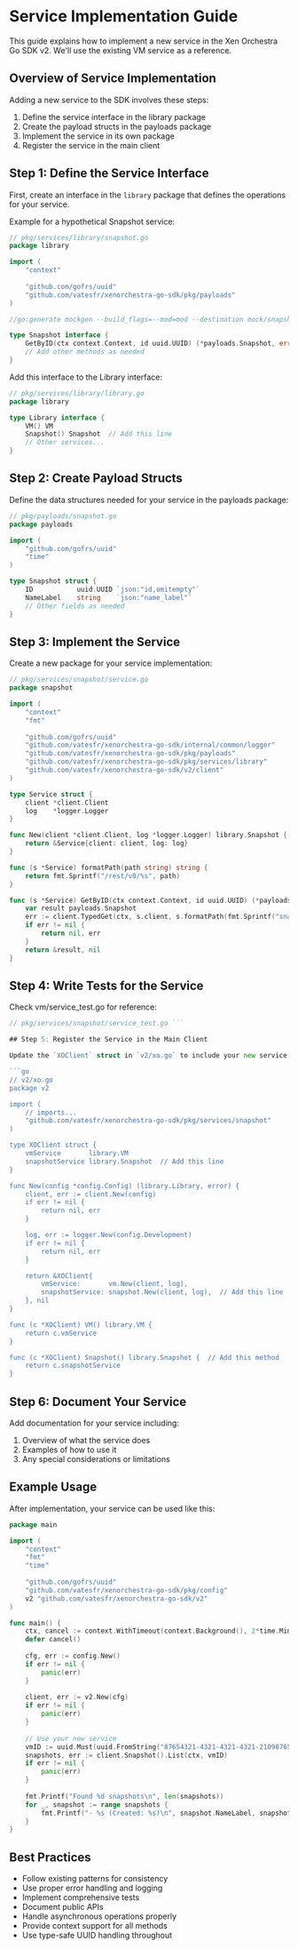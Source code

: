 # Service Implementation Guide

This guide explains how to implement a new service in the Xen Orchestra Go SDK v2. We'll use the existing VM service as a reference.

## Overview of Service Implementation

Adding a new service to the SDK involves these steps:

1. Define the service interface in the library package
2. Create the payload structs in the payloads package
3. Implement the service in its own package
4. Register the service in the main client

## Step 1: Define the Service Interface

First, create an interface in the `library` package that defines the operations for your service.

Example for a hypothetical Snapshot service:

```go
// pkg/services/library/snapshot.go
package library

import (
    "context"
    
    "github.com/gofrs/uuid"
    "github.com/vatesfr/xenorchestra-go-sdk/pkg/payloads"
)

//go:generate mockgen --build_flags=--mod=mod --destination mock/snapshot.go . Snapshot

type Snapshot interface {
    GetByID(ctx context.Context, id uuid.UUID) (*payloads.Snapshot, error)
    // Add other methods as needed
}
```

Add this interface to the Library interface:

```go
// pkg/services/library/library.go
package library

type Library interface {
    VM() VM
    Snapshot() Snapshot  // Add this line
    // Other services...
}
```

## Step 2: Create Payload Structs

Define the data structures needed for your service in the payloads package:

```go
// pkg/payloads/snapshot.go
package payloads

import (
    "github.com/gofrs/uuid"
    "time"
)

type Snapshot struct {
    ID           uuid.UUID `json:"id,omitempty"`
    NameLabel    string    `json:"name_label"`
    // Other fields as needed
}
```

## Step 3: Implement the Service

Create a new package for your service implementation:

```go
// pkg/services/snapshot/service.go
package snapshot

import (
    "context"
    "fmt"
    
    "github.com/gofrs/uuid"
    "github.com/vatesfr/xenorchestra-go-sdk/internal/common/logger"
    "github.com/vatesfr/xenorchestra-go-sdk/pkg/payloads"
    "github.com/vatesfr/xenorchestra-go-sdk/pkg/services/library"
    "github.com/vatesfr/xenorchestra-go-sdk/v2/client"
)

type Service struct {
    client *client.Client
    log    *logger.Logger
}

func New(client *client.Client, log *logger.Logger) library.Snapshot {
    return &Service{client: client, log: log}
}

func (s *Service) formatPath(path string) string {
    return fmt.Sprintf("/rest/v0/%s", path)
}

func (s *Service) GetByID(ctx context.Context, id uuid.UUID) (*payloads.Snapshot, error) {
    var result payloads.Snapshot
    err := client.TypedGet(ctx, s.client, s.formatPath(fmt.Sprintf("snapshots/%s", id)), struct{}{}, &result)
    if err != nil {
        return nil, err
    }
    return &result, nil
}
```

## Step 4: Write Tests for the Service

Check vm/service_test.go for reference:

```go
// pkg/services/snapshot/service_test.go ```

## Step 5: Register the Service in the Main Client

Update the `XOClient` struct in `v2/xo.go` to include your new service:

```go
// v2/xo.go
package v2

import (
    // imports...
    "github.com/vatesfr/xenorchestra-go-sdk/pkg/services/snapshot"
)

type XOClient struct {
    vmService       library.VM
    snapshotService library.Snapshot  // Add this line
}

func New(config *config.Config) (library.Library, error) {
    client, err := client.New(config)
    if err != nil {
        return nil, err
    }

    log, err := logger.New(config.Development)
    if err != nil {
        return nil, err
    }

    return &XOClient{
        vmService:       vm.New(client, log),
        snapshotService: snapshot.New(client, log),  // Add this line
    }, nil
}

func (c *XOClient) VM() library.VM {
    return c.vmService
}

func (c *XOClient) Snapshot() library.Snapshot {  // Add this method
    return c.snapshotService
}
```

## Step 6: Document Your Service

Add documentation for your service including:

1. Overview of what the service does
2. Examples of how to use it
3. Any special considerations or limitations

## Example Usage

After implementation, your service can be used like this:

```go
package main

import (
    "context"
    "fmt"
    "time"
    
    "github.com/gofrs/uuid"
    "github.com/vatesfr/xenorchestra-go-sdk/pkg/config"
    v2 "github.com/vatesfr/xenorchestra-go-sdk/v2"
)

func main() {
    ctx, cancel := context.WithTimeout(context.Background(), 2*time.Minute)
    defer cancel()
    
    cfg, err := config.New()
    if err != nil {
        panic(err)
    }
    
    client, err := v2.New(cfg)
    if err != nil {
        panic(err)
    }
    
    // Use your new service
    vmID := uuid.Must(uuid.FromString("87654321-4321-4321-4321-210987654321"))
    snapshots, err := client.Snapshot().List(ctx, vmID)
    if err != nil {
        panic(err)
    }
    
    fmt.Printf("Found %d snapshots\n", len(snapshots))
    for _, snapshot := range snapshots {
        fmt.Printf("- %s (Created: %s)\n", snapshot.NameLabel, snapshot.CreationDate)
    }
}
```

## Best Practices

- Follow existing patterns for consistency
- Use proper error handling and logging
- Implement comprehensive tests
- Document public APIs
- Handle asynchronous operations properly
- Provide context support for all methods
- Use type-safe UUID handling throughout